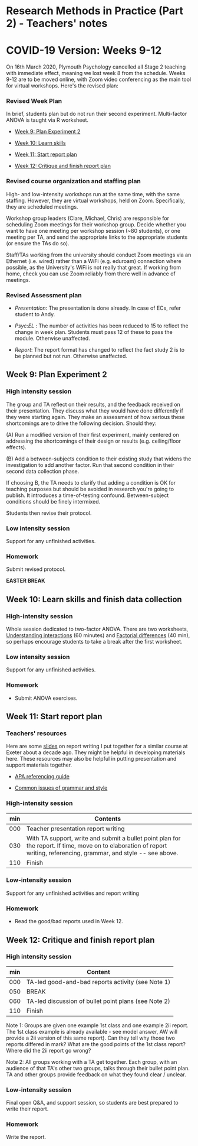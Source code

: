 # Research Methods in Practice (Part 2) - Teachers' notes

# COVID-19 Version: Weeks 9-12

On 16th March 2020, Plymouth Psychology cancelled all Stage 2 teaching with immediate effect, meaning we lost week 8 from the schedule. Weeks 9-12 are to be moved online, with Zoom video conferencing as the main tool for virtual workshops. Here's the revised plan:

### Revised Week Plan

In brief, students plan but do not run their second experiment. Multi-factor ANOVA is taught via R worksheet. 

- [Week 9: Plan Experiment 2](#9)

- [Week 10: Learn skills](#10)

- [Week 11: Start report plan](#11)

- [Week 12: Critique and finish report plan](#12)

### Revised course organization and staffing plan

High- and low-intensity workshops run at the same time, with the same staffing. However, they are virtual workshops, held on Zoom. Specifically, they are scheduled meetings.

Workshop group leaders (Clare, Michael, Chris) are responsible for scheduling Zoom meetings for their workshop group. Decide whether you want to have one meeting per workshop session (~80 students), or one meeting per TA, and send the appropriate links to the appropriate students (or ensure the TAs do so).

Staff/TAs working from the university should conduct Zoom meetings via an Ethernet (i.e. wired) rather than a WiFi (e.g. eduroam) connection where possible, as the University's WiFi is not really that great. If working from home, check you can use Zoom reliably from there well in advance of meetings.

### Revised Assessment plan

- _Presentation_: The presentation is done already. In case of ECs, refer student to Andy.

- _Psyc:EL_ : The number of activities has been reduced to 15 to reflect the change in week plan. Students must pass 12 of these to pass the module. Otherwise unaffected.

- _Report_: The report format has changed to reflect the fact study 2 is to be planned but not run. Otherwise unaffected.

## Week 9: Plan Experiment 2

<a name="9"></a>

### High intensity session

The group and TA reflect on their results, and the feedback received
on their presentation. They discuss what they would have done differently if
they were starting again. They make an assessment of how serious these
shortcomings are to drive the following decision. Should they:

(A) Run a modified version of their first experiment, mainly centered on
addressing the shortcomings of their design or results (e.g. ceiling/floor
effects).

(B) Add a between-subjects condition to their existing study that widens the
investigation to add another factor. Run that second condition in their second
data collection phase. 

If choosing B, the TA needs to clarify that adding a condition
is OK for teaching purposes but should  be avoided in research you're going
to publish. It introduces a time-of-testing confound. Between-subject
conditions should be finely intermixed. 

Students then revise their protocol.

### Low intensity session

Support for any unfinished activities.

### Homework

Submit revised protocol.

**EASTER BREAK**

<a name="10"></a>

## Week 10: Learn skills and finish data collection

### High-intensity session

Whole session dedicated to two-factor ANOVA. There are two worksheets,
[Understanding interactions](https://ajwills72.github.io/rminr/anova2.html) (60
minutes) and [Factorial
differences](https://ajwills72.github.io/rminr/anova3.html) (40 min), so
perhaps encourage students to take a break after the first worksheet.

### Low intensity session

Support for any unfinished activities.

### Homework

- Submit ANOVA exercises.

<a name="11"></a>

## Week 11: Start report plan

### Teachers' resources

Here are some [slides](report-writing.odp) on report writing I put together for a similar course at Exeter about a decade ago. They might be helpful in developing materials here. These resources may also be helpful in putting presentation and support materials together.

- [APA referencing guide](https://plymouth.libguides.com/APA)

- [Common issues of grammar and style](grammar.html)

### High-intensity session

| min | Contents                                                          |
|-----|-------------------------------------------------------------------|
| 000 | Teacher presentation report writing                               |
| 030 | With TA support, write and submit a bullet point plan for the report. If time, move on to elaboration of report writing, referencing, grammar, and style -- see above. |
| 110 | Finish                                                            |

### Low-intensity session

Support for any unfinished activities and report writing

### Homework

- Read the good/bad reports used in Week 12.

<a name="12"></a>

## Week 12: Critique and finish report plan

### High intensity session

| min | Content                                              |
|-----|------------------------------------------------------|
| 000 | TA-led good-and-bad reports activity (see Note 1)    |
| 050 | BREAK                                                |
| 060 | TA-led discussion of bullet point plans (see Note 2) |
| 110 | Finish                                               |

Note 1: Groups are given one example 1st class and one example 2ii report. The
1st class example is already available - see model answer, AW will provide a
2ii version of this same report). Can they tell why those two reports
differed in mark? What are the good points of the 1st class report? Where did
the 2ii report go wrong?

Note 2: All groups working with a TA get together.  Each group, with an
audience of that TA's other two groups, talks through their bullet point
plan. TA and other groups provide feedback on what they found clear / unclear.

### Low-intensity session

Final open Q&A, and support session, so students are best prepared to write their
report.

### Homework

Write the report.





